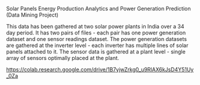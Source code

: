 Solar Panels Energy Production Analytics and Power Generation Prediction (Data Mining Project)

This data has been gathered at two solar power plants in India over a 34 day period. It has two pairs of files - each pair has one power generation dataset and one sensor readings dataset. The power generation datasets are gathered at the inverter level - each inverter has multiple lines of solar panels attached to it. The sensor data is gathered at a plant level - single array of sensors optimally placed at the plant.

https://colab.research.google.com/drive/1B7yjwZrkg0_u9RlAX6kJsD4Y51Uy_0Za
